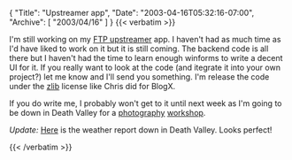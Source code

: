 {
  "Title": "Upstreamer app",
  "Date": "2003-04-16T05:32:16-07:00",
  "Archive": [
    "2003/04/16"
  ]
}
{{< verbatim >}}
<p>I'm still working on my <a href="http://www.eightypercent.net/Archive/2003/03/11.html#a66">FTP upstreamer</a> app.  I haven't had as much time as I'd have liked to work on it but it is still coming.  The backend code is all there but I haven't had the time to learn enough winforms to write a decent UI for it.  If you really want to look at the code (and itegrate it into your own project?) let me know and I'll send you something.  I'm release the code under the <a href="http://opensource.org/licenses/zlib-license.php">zlib</a> license like Chris did for BlogX.

<p>If you do write me, I probably won't get to it until next week as I'm going to be down in Death Valley for a <a href="http://www.eightypercent.net/Archive/2003/02/18.html#a39">photography</a> <a href="http://luminous-landscape.com/workshops/sk-dv-work.shtml">workshop</a>.

<p><i>Update:</i> <a href="http://www.nps.gov/deva/Morning.pdf">Here</a> is the weather report down in Death Valley.  Looks perfect!

{{< /verbatim >}}
